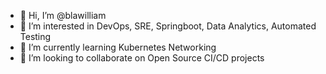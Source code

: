 - 👋 Hi, I’m @blawilliam
- 👀 I’m interested in DevOps, SRE, Springboot, Data Analytics, Automated Testing
- 🌱 I’m currently learning Kubernetes Networking
- 💞️ I’m looking to collaborate on Open Source CI/CD projects

<!---
blawilliam/blawilliam is a ✨ special ✨ repository because its `README.md` (this file) appears on your GitHub profile.
You can click the Preview link to take a look at your changes.
--->
